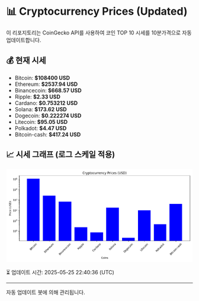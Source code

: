 
# 📊 Cryptocurrency Prices (Updated)

이 리포지토리는 CoinGecko API를 사용하여 코인 TOP 10 시세를 10분가격으로 자동 업데이트합니다.

## 💰 현재 시세
- Bitcoin: **$108400 USD**
- Ethereum: **$2537.94 USD**
- Binancecoin: **$668.57 USD**
- Ripple: **$2.33 USD**
- Cardano: **$0.753212 USD**
- Solana: **$173.62 USD**
- Dogecoin: **$0.222274 USD**
- Litecoin: **$95.05 USD**
- Polkadot: **$4.47 USD**
- Bitcoin-cash: **$417.24 USD**

## 📈 시세 그래프 (로그 스케일 적용)
![Crypto Prices](crypto_prices.png)

⏳ 업데이트 시간: 2025-05-25 22:40:36 (UTC)

---
자동 업데이트 봇에 의해 관리됩니다.
